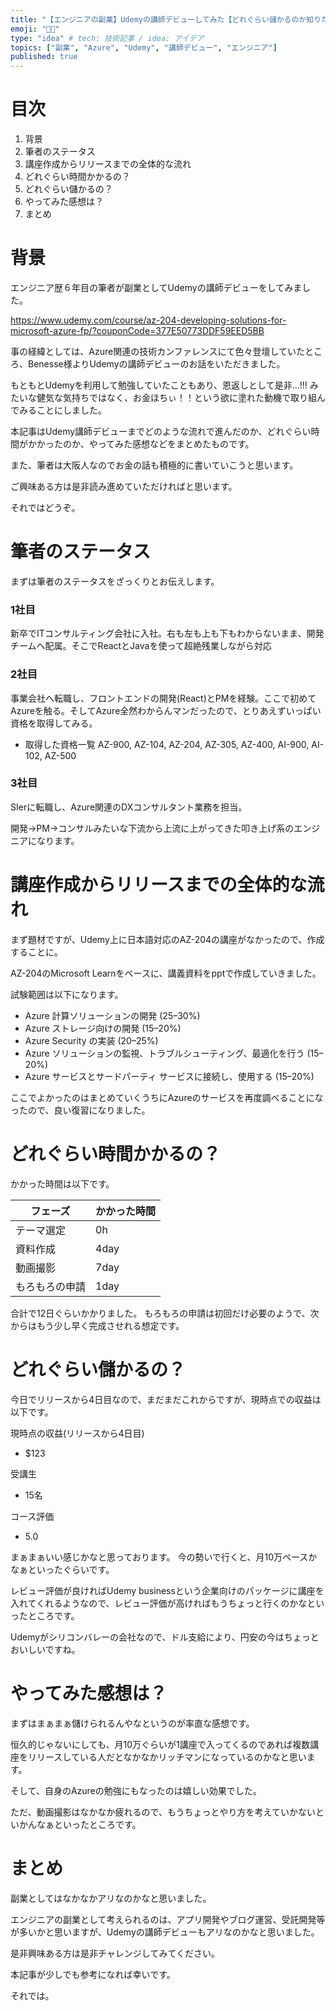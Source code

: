 ```yaml
---
title: "【エンジニアの副業】Udemyの講師デビューしてみた【どれぐらい儲かるのか知りたい？】"
emoji: "🧑‍🏫"
type: "idea" # tech: 技術記事 / idea: アイデア
topics: ["副業", "Azure", "Udemy", "講師デビュー", "エンジニア"]
published: true
---
```


# 目次

1. 背景
2. 筆者のステータス
3. 講座作成からリリースまでの全体的な流れ
4. どれぐらい時間かかるの？
5. どれぐらい儲かるの？
6. やってみた感想は？
7. まとめ

# 背景

エンジニア歴６年目の筆者が副業としてUdemyの講師デビューをしてみました。

https://www.udemy.com/course/az-204-developing-solutions-for-microsoft-azure-fp/?couponCode=377E50773DDF59EED5BB

事の経緯としては、Azure関連の技術カンファレンスにて色々登壇していたところ、Benesse様よりUdemyの講師デビューのお話をいただきました。
  
もともとUdemyを利用して勉強していたこともあり、恩返しとして是非...!!!
みたいな健気な気持ちではなく、お金ほちぃ！！という欲に塗れた動機で取り組んでみることにしました。
  
本記事はUdemy講師デビューまでどのような流れで進んだのか、どれぐらい時間がかかったのか、やってみた感想などをまとめたものです。

また、筆者は大阪人なのでお金の話も積極的に書いていこうと思います。

ご興味ある方は是非読み進めていただければと思います。

それではどうぞ。


# 筆者のステータス

まずは筆者のステータスをざっくりとお伝えします。

### 1社目
新卒でITコンサルティング会社に入社。右も左も上も下もわからないまま、開発チームへ配属。そこでReactとJavaを使って超絶残業しながら対応

### 2社目
事業会社へ転職し、フロントエンドの開発(React)とPMを経験。ここで初めてAzureを触る。そしてAzure全然わからんマンだったので、とりあえずいっぱい資格を取得してみる。
- 取得した資格一覧
AZ-900, AZ-104, AZ-204, AZ-305, AZ-400, AI-900, AI-102, AZ-500

### 3社目
SIerに転職し、Azure関連のDXコンサルタント業務を担当。

開発→PM→コンサルみたいな下流から上流に上がってきた叩き上げ系のエンジニアになります。


# 講座作成からリリースまでの全体的な流れ
まず題材ですが、Udemy上に日本語対応のAZ-204の講座がなかったので、作成することに。

AZ-204のMicrosoft Learnをベースに、講義資料をpptで作成していきました。

試験範囲は以下になります。
- Azure 計算ソリューションの開発 (25–30%)
- Azure ストレージ向けの開発 (15–20%)
- Azure Security の実装 (20–25%)
- Azure ソリューションの監視、トラブルシューティング、最適化を行う (15–20%)
- Azure サービスとサードパーティ サービスに接続し、使用する (15–20%)


ここでよかったのはまとめていくうちにAzureのサービスを再度調べることになったので、良い復習になりました。



# どれぐらい時間かかるの？

かかった時間は以下です。

| フェーズ       | かかった時間 |
| -------------- | ------------ |
| テーマ選定     | 0h           |
| 資料作成       | 4day         |
| 動画撮影       | 7day         |
| もろもろの申請 | 1day         |

合計で12日ぐらいかかりました。
もろもろの申請は初回だけ必要のようで、次からはもう少し早く完成させれる想定です。

# どれぐらい儲かるの？

今日でリリースから4日目なので、まだまだこれからですが、現時点での収益は以下です。

現時点の収益(リリースから4日目)
- $123

受講生
- 15名

コース評価
- 5.0

まぁまぁいい感じかなと思っております。
今の勢いで行くと、月10万ペースかなぁといったぐらいです。

レビュー評価が良ければUdemy businessという企業向けのパッケージに講座を入れてくれるようなので、レビュー評価が高ければもうちょっと行くのかなといったところです。

Udemyがシリコンバレーの会社なので、ドル支給により、円安の今はちょっとおいしいですね。

# やってみた感想は？
まずはまぁまぁ儲けられるんやなというのが率直な感想です。

恒久的じゃないにしても、月10万ぐらいが1講座で入ってくるのであれば複数講座をリリースしている人だとなかなかリッチマンになっているのかなと思います。

そして、自身のAzureの勉強にもなったのは嬉しい効果でした。

ただ、動画撮影はなかなか疲れるので、もうちょっとやり方を考えていかないといかんなぁといったところです。

# まとめ

副業としてはなかなかアリなのかなと思いました。

エンジニアの副業として考えられるのは、アプリ開発やブログ運営、受託開発等が多いかと思いますが、Udemyの講師デビューもアリなのかなと思いました。

是非興味ある方は是非チャレンジしてみてください。

本記事が少しでも参考になれば幸いです。

それでは。